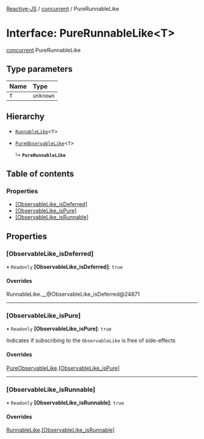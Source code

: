 [Reactive-JS](../README.md) / [concurrent](../modules/concurrent.md) / PureRunnableLike

# Interface: PureRunnableLike<T\>

[concurrent](../modules/concurrent.md).PureRunnableLike

## Type parameters

| Name | Type |
| :------ | :------ |
| `T` | `unknown` |

## Hierarchy

- [`RunnableLike`](concurrent.RunnableLike.md)<`T`\>

- [`PureObservableLike`](concurrent.PureObservableLike.md)<`T`\>

  ↳ **`PureRunnableLike`**

## Table of contents

### Properties

- [[ObservableLike\_isDeferred]](concurrent.PureRunnableLike.md#[observablelike_isdeferred])
- [[ObservableLike\_isPure]](concurrent.PureRunnableLike.md#[observablelike_ispure])
- [[ObservableLike\_isRunnable]](concurrent.PureRunnableLike.md#[observablelike_isrunnable])

## Properties

### [ObservableLike\_isDeferred]

• `Readonly` **[ObservableLike\_isDeferred]**: ``true``

#### Overrides

RunnableLike.\_\_@ObservableLike\_isDeferred@24871

___

### [ObservableLike\_isPure]

• `Readonly` **[ObservableLike\_isPure]**: ``true``

Indicates if subscribing to the `ObservableLike` is free of side-effects

#### Overrides

[PureObservableLike](concurrent.PureObservableLike.md).[[ObservableLike_isPure]](concurrent.PureObservableLike.md#[observablelike_ispure])

___

### [ObservableLike\_isRunnable]

• `Readonly` **[ObservableLike\_isRunnable]**: ``true``

#### Overrides

[RunnableLike](concurrent.RunnableLike.md).[[ObservableLike_isRunnable]](concurrent.RunnableLike.md#[observablelike_isrunnable])
